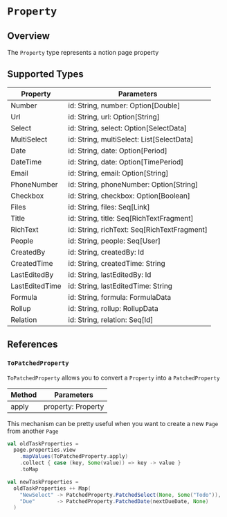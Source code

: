 # `Property`
## Overview
The `Property` type represents a notion page property

## Supported Types
| Property       | Parameters                                  |
|----------------|---------------------------------------------|
| Number         | id: String, number: Option[Double]          | 
| Url            | id: String, url: Option[String]             | 
| Select         | id: String, select: Option[SelectData]      | 
| MultiSelect    | id: String, multiSelect: List[SelectData]   | 
| Date           | id: String, date: Option[Period]            | 
| DateTime       | id: String, date: Option[TimePeriod]        | 
| Email          | id: String, email: Option[String]           | 
| PhoneNumber    | id: String, phoneNumber: Option[String]     | 
| Checkbox       | id: String, checkbox: Option[Boolean]       | 
| Files          | id: String, files: Seq[Link]                | 
| Title          | id: String, title: Seq[RichTextFragment]    | 
| RichText       | id: String, richText: Seq[RichTextFragment] | 
| People         | id: String, people: Seq[User]               | 
| CreatedBy      | id: String, createdBy: Id                   | 
| CreatedTime    | id: String, createdTime: String             | 
| LastEditedBy   | id: String, lastEditedBy: Id                | 
| LastEditedTime | id: String, lastEditedTime: String          | 
| Formula        | id: String, formula: FormulaData            | 
| Rollup         | id: String, rollup: RollupData              | 
| Relation       | id: String, relation: Seq[Id]               | 


## References
### `ToPatchedProperty`
`ToPatchedProperty` allows you to convert a `Property` into a `PatchedProperty`

| Method | Parameters         |
|--------|--------------------|
| apply  | property: Property |

This mechanism can be pretty useful when you want to create a new `Page` from another `Page`

```scala
val oldTaskProperties =
  page.properties.view
    .mapValues(ToPatchedProperty.apply)
    .collect { case (key, Some(value)) => key -> value }
    .toMap

val newTaskProperties =
  oldTaskProperties ++ Map(
    "NewSelect" -> PatchedProperty.PatchedSelect(None, Some("Todo")),
    "Due"       -> PatchedProperty.PatchedDate(nextDueDate, None)
  )
```
